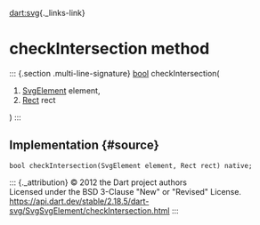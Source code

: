 [dart:svg](../../dart-svg/dart-svg-library){._links-link}

checkIntersection method
========================

::: {.section .multi-line-signature}
[bool](../../dart-core/bool-class) checkIntersection(

1.  [SvgElement](../svgelement-class) element,
2.  [Rect](../rect-class) rect

)
:::

Implementation {#source}
--------------

``` {.language-dart data-language="dart"}
bool checkIntersection(SvgElement element, Rect rect) native;
```

::: {._attribution}
© 2012 the Dart project authors\
Licensed under the BSD 3-Clause \"New\" or \"Revised\" License.\
<https://api.dart.dev/stable/2.18.5/dart-svg/SvgSvgElement/checkIntersection.html>
:::

